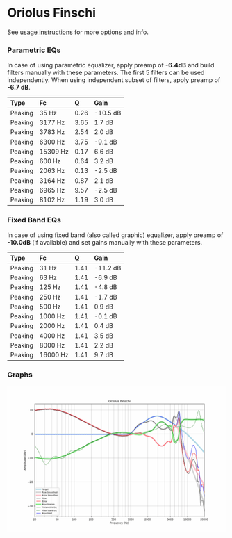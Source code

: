 # Oriolus Finschi
See [usage instructions](https://github.com/jaakkopasanen/AutoEq#usage) for more options and info.

### Parametric EQs
In case of using parametric equalizer, apply preamp of **-6.4dB** and build filters manually
with these parameters. The first 5 filters can be used independently.
When using independent subset of filters, apply preamp of **-6.7 dB**.

| Type    | Fc       |    Q | Gain     |
|:--------|:---------|:-----|:---------|
| Peaking | 35 Hz    | 0.26 | -10.5 dB |
| Peaking | 3177 Hz  | 3.65 | 1.7 dB   |
| Peaking | 3783 Hz  | 2.54 | 2.0 dB   |
| Peaking | 6300 Hz  | 3.75 | -9.1 dB  |
| Peaking | 15309 Hz | 0.17 | 6.6 dB   |
| Peaking | 600 Hz   | 0.64 | 3.2 dB   |
| Peaking | 2063 Hz  | 0.13 | -2.5 dB  |
| Peaking | 3164 Hz  | 0.87 | 2.1 dB   |
| Peaking | 6965 Hz  | 9.57 | -2.5 dB  |
| Peaking | 8102 Hz  | 1.19 | 3.0 dB   |

### Fixed Band EQs
In case of using fixed band (also called graphic) equalizer, apply preamp of **-10.0dB**
(if available) and set gains manually with these parameters.

| Type    | Fc       |    Q | Gain     |
|:--------|:---------|:-----|:---------|
| Peaking | 31 Hz    | 1.41 | -11.2 dB |
| Peaking | 63 Hz    | 1.41 | -6.9 dB  |
| Peaking | 125 Hz   | 1.41 | -4.8 dB  |
| Peaking | 250 Hz   | 1.41 | -1.7 dB  |
| Peaking | 500 Hz   | 1.41 | 0.9 dB   |
| Peaking | 1000 Hz  | 1.41 | -0.1 dB  |
| Peaking | 2000 Hz  | 1.41 | 0.4 dB   |
| Peaking | 4000 Hz  | 1.41 | 3.5 dB   |
| Peaking | 8000 Hz  | 1.41 | 2.2 dB   |
| Peaking | 16000 Hz | 1.41 | 9.7 dB   |

### Graphs
![](./Oriolus%20Finschi.png)